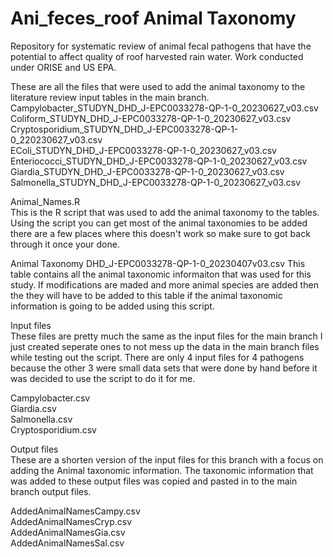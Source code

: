 # Ani_feces_roof Animal Taxonomy
Repository for systematic review of animal fecal pathogens that have the potential to affect quality of roof harvested rain water.  Work conducted under ORISE and US EPA.

These are all the files that were used to add the animal taxonomy to the literature review input tables in the main branch.
Campylobacter_STUDYN_DHD_J-EPC0033278-QP-1-0_20230627_v03.csv  
Coliform_STUDYN_DHD_J-EPC0033278-QP-1-0_20230627_v03.csv  
Cryptosporidium_STUDYN_DHD_J-EPC0033278-QP-1-0_220230627_v03.csv  
EColi_STUDYN_DHD_J-EPC0033278-QP-1-0_20230627_v03.csv  
Enteriococci_STUDYN_DHD_J-EPC0033278-QP-1-0_20230627_v03.csv  
Giardia_STUDYN_DHD_J-EPC0033278-QP-1-0_20230627_v03.csv  
Salmonella_STUDYN_DHD_J-EPC0033278-QP-1-0_20230627_v03.csv  


Animal_Names.R  
This is the R script that was used to add the animal taxonomy to the tables.  Using the script you can get most of the animal taxonomies to be added there are a few places where this doesn't work so make sure to got back through it once your done.

Animal Taxonomy DHD_J-EPC0033278-QP-1-0_20230407v03.csv
This table contains all the animal taxonomic informaiton that was used for this study.  If modifications are maded and more animal species are added then the they will have to be added to this table if the animal taxonomic information is going to be added using this script.

Input files  
These files are pretty much the same as the input files for the main branch I just created seperate ones to not mess up the data in the main branch files while testing out the script.  There are only 4 input files for 4 pathogens because the other 3 were small data sets that were done by hand before it was decided to use the script to do it for me.  

Campylobacter.csv  
Giardia.csv  
Salmonella.csv  
Cryptosporidium.csv  

Output files  
These are a shorten version of the input files for this branch with a focus on adding the Animal taxonomic information.  The taxonomic information that was added to these output files was copied and pasted in to the main branch output files.  

AddedAnimalNamesCampy.csv  
AddedAnimalNamesCryp.csv  
AddedAnimalNamesGia.csv  
AddedAnimalNamesSal.csv  

